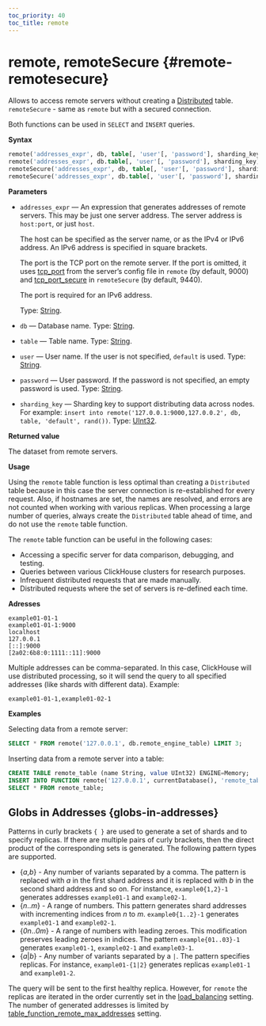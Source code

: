 ```yaml
---
toc_priority: 40
toc_title: remote
---
```


# remote, remoteSecure {#remote-remotesecure}

Allows to access remote servers without creating a [Distributed](../../engines/table-engines/special/distributed.md) table. `remoteSecure` - same as `remote` but with a secured connection.

Both functions can be used in `SELECT` and `INSERT` queries.

**Syntax**

``` sql
remote('addresses_expr', db, table[, 'user'[, 'password'], sharding_key])
remote('addresses_expr', db.table[, 'user'[, 'password'], sharding_key])
remoteSecure('addresses_expr', db, table[, 'user'[, 'password'], sharding_key])
remoteSecure('addresses_expr', db.table[, 'user'[, 'password'], sharding_key])
```

**Parameters**

- `addresses_expr` — An expression that generates addresses of remote servers. This may be just one server address. The server address is `host:port`, or just `host`.
  
    The host can be specified as the server name, or as the IPv4 or IPv6 address. An IPv6 address is specified in square brackets.
  
    The port is the TCP port on the remote server. If the port is omitted, it uses [tcp_port](../../operations/server-configuration-parameters/settings.md#server_configuration_parameters-tcp_port) from the server’s config file in `remote` (by default, 9000) and [tcp_port_secure](../../operations/server-configuration-parameters/settings.md#server_configuration_parameters-tcp_port_secure) in `remoteSecure` (by default, 9440).

    The port is required for an IPv6 address.

    Type: [String](../../sql-reference/data-types/string.md).

- `db` — Database name. Type: [String](../../sql-reference/data-types/string.md).
- `table` — Table name. Type: [String](../../sql-reference/data-types/string.md).
- `user` — User name. If the user is not specified, `default` is used. Type: [String](../../sql-reference/data-types/string.md).
- `password` — User password. If the password is not specified, an empty password is used. Type: [String](../../sql-reference/data-types/string.md).
- `sharding_key` — Sharding key to support distributing data across nodes. For example: `insert into remote('127.0.0.1:9000,127.0.0.2', db, table, 'default', rand())`. Type: [UInt32](../../sql-reference/data-types/int-uint.md).

**Returned value**

The dataset from remote servers.

**Usage**

Using the `remote` table function is less optimal than creating a `Distributed` table because in this case the server connection is re-established for every request. Also, if hostnames are set, the names are resolved, and errors are not counted when working with various replicas. When processing a large number of queries, always create the `Distributed` table ahead of time, and do not use the `remote` table function.

The `remote` table function can be useful in the following cases:

-   Accessing a specific server for data comparison, debugging, and testing.
-   Queries between various ClickHouse clusters for research purposes.
-   Infrequent distributed requests that are made manually.
-   Distributed requests where the set of servers is re-defined each time.

**Adresses**

``` text
example01-01-1
example01-01-1:9000
localhost
127.0.0.1
[::]:9000
[2a02:6b8:0:1111::11]:9000
```

Multiple addresses can be comma-separated. In this case, ClickHouse will use distributed processing, so it will send the query to all specified addresses (like shards with different data). Example:

``` text
example01-01-1,example01-02-1
```

**Examples**

Selecting data from a remote server:

``` sql
SELECT * FROM remote('127.0.0.1', db.remote_engine_table) LIMIT 3;
```

Inserting data from a remote server into a table:

``` sql
CREATE TABLE remote_table (name String, value UInt32) ENGINE=Memory;
INSERT INTO FUNCTION remote('127.0.0.1', currentDatabase(), 'remote_table') VALUES ('test', 42);
SELECT * FROM remote_table;
```

## Globs in Addresses {globs-in-addresses}

Patterns in curly brackets `{ }` are used to generate a set of shards and to specify replicas. If there are multiple pairs of curly brackets, then the direct product of the corresponding sets is generated.
The following pattern types are supported.

- {*a*,*b*} - Any number of variants separated by a comma. The pattern is replaced with *a* in the first shard address and it is replaced with *b* in the second shard address and so on. For instance, `example0{1,2}-1` generates addresses `example01-1` and `example02-1`.
- {*n*..*m*} - A range of numbers. This pattern generates shard addresses with incrementing indices from *n* to *m*. `example0{1..2}-1` generates `example01-1` and `example02-1`.
- {*0n*..*0m*} - A range of numbers with leading zeroes. This modification preserves leading zeroes in indices. The pattern `example{01..03}-1` generates `example01-1`, `example02-1` and `example03-1`.
- {*a*|*b*} - Any number of variants separated by a `|`. The pattern specifies replicas. For instance, `example01-{1|2}` generates replicas `example01-1` and `example01-2`.

The query will be sent to the first healthy replica. However, for `remote` the replicas are iterated in the order currently set in the [load_balancing](../../operations/settings/settings.md#settings-load_balancing) setting.
The number of generated addresses is limited by [table_function_remote_max_addresses](../../operations/settings/settings.md#table_function_remote_max_addresses) setting.
